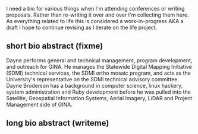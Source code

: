 
I need a bio for various things when I'm attending conferences or writing proposals.  Rather than re-writing it over and over I'm collecting them here. As everything related to life this is considered a work-in-progress AKA a draft I hope to continue revising as I iterate on the life project.


## short bio abstract (fixme)

Dayne performs general and technical management, program development, and outreach for GINA.  He manages the Statewide Digital Mapping Initiative (SDMI) technical services, the SDMI ortho mosaic program, and acts as the University's representative on the SDMI technical advisory committee.  Dayne Broderson has a background in computer science, linux hackery, system administration and Ruby development before he was pulled into the Satellite, Geospatial Information Systems, Aerial Imagery, LiDAR and Project Management side of GINA. 

## long bio abstract (writeme)


